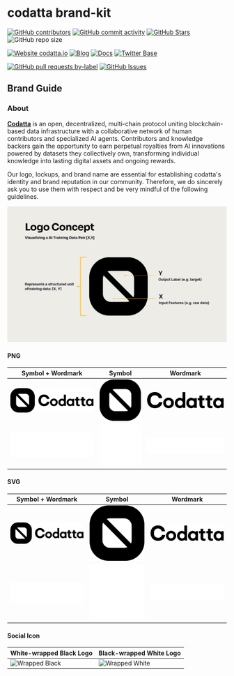 <!-- ![codatta](logo.webp) -->

# codatta brand-kit

<!-- Badge row 1 - status -->
[![GitHub contributors](https://img.shields.io/github/contributors/codatta/brand-kit)](https://github.com/codatta/brand-kit/graphs/contributors)
[![GitHub commit activity](https://img.shields.io/github/commit-activity/w/codatta/brand-kit)](https://github.com/codatta/brand-kit/graphs/contributors)
[![GitHub Stars](https://img.shields.io/github/stars/codatta/brand-kit.svg)](https://github.com/codatta/brand-kit/stargazers)
![GitHub repo size](https://img.shields.io/github/repo-size/codatta/brand-kit)

<!-- Badge row 2 - links and profiles -->
[![Website codatta.io](https://img.shields.io/website-up-down-green-red/https/codatta.io.svg)](https://codatta.io)
[![Blog](https://img.shields.io/badge/blog-up-green)](https://codatta.medium.com/)
[![Docs](https://img.shields.io/badge/docs-up-green)](https://docs.codatta.io/)
[![Twitter Base](https://img.shields.io/twitter/follow/codatta?style=social)](https://twitter.com/codatta_io)

<!-- Badge row 3 - detailed status -->
[![GitHub pull requests by-label](https://img.shields.io/github/issues-pr-raw/codatta/brand-kit)](https://github.com/codatta/brand-kit/pulls)
[![GitHub Issues](https://img.shields.io/github/issues-raw/codatta/brand-kit.svg)](https://github.com/codatta/brand-kit/issues)

## Brand Guide

### About
**[Codatta](https://codatta.io)** is an open, decentralized, multi-chain protocol uniting blockchain-based data infrastructure with a collaborative network of human contributors and specialized AI agents. Contributors and knowledge backers gain the opportunity to earn perpetual royalties from AI innovations powered by datasets they collectively own, transforming individual knowledge into lasting digital assets and ongoing rewards.


Our logo, lockups, and brand name are essential for establishing codatta's identity and brand reputation in our community. Therefore, we do sincerely ask you to use them with respect and be very mindful of the following guidelines.

![image](./logo_design_explainer.png)

#### PNG
| Symbol + Wordmark | Symbol | Wordmark  | 
| ----------------- | ------ | --------- |
| ![SymbolWordmarkBlack](logo/png/symbol_wordmark_black.png)     | ![SymbolBlack](logo/png/symbol_black.png)     | ![WordmarkBlack](logo/png/wordmark_black.png)     |
| ![SymbolWordmarkWhite](logo/png/symbol_wordmark_white.png)     | ![SymbolWhite](logo/png/symbol_white.png)     | ![WordmarkWhite](logo/png/wordmark_white.png)     |

#### SVG
| Symbol + Wordmark | Symbol | Wordmark  | 
| ----------------- | ------ | --------- |
| ![SymbolWordmarkBlack](logo/svg/symbol_wordmark_black.svg)     | ![SymbolBlack](logo/svg/symbol_black.svg)     | ![WordmarkBlack](logo/svg/wordmark_black.svg)     |
| ![SymbolWordmarkWhite](logo/svg/symbol_wordmark_white.svg)     | ![SymbolWhite](logo/svg/symbol_white.svg)     | ![WordmarkWhite](logo/svg/wordmark_white.svg)     |

#### Social Icon
| White-wrapped Black Logo | Black-wrapped White Logo |
| ------------------------ | ------------------------ |
| ![Wrapped Black](logo/social_icon/social_network_round_black.png) |![Wrapped White](logo/social_icon/social_network_round_black.png) | 